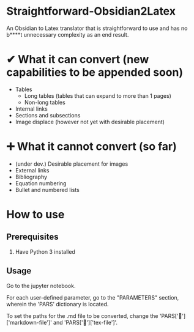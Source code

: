 # Straightforward-Obsidian2Latex
An Obsidian to Latex translator that is straightforward to use and has no b****t unnecessary complexity as an end result.

# ✔ What it can convert (new capabilities to be appended soon)

- Tables
  - Long tables (tables that can expand to more than 1 pages)
  - Non-long tables
- Internal links
- Sections and subsections
- Image displace (however not yet with desirable placement)

# ➕ What it cannot convert (so far)

- (under dev.) Desirable placement for images
- External links
- Bibliography
- Equation numbering
- Bullet and numbered lists

# How to use
## Prerequisites
1. Have Python 3 installed

## Usage
Go to the jupyter notebook. 

For each user-defined parameter, go to the "PARAMETERS" section, wherein the 'PARS' dictionary is located.

To set the paths for the .md file to be converted, change the 'PARS['📂']['markdown-file']' and 'PARS['📂']['tex-file']'.
